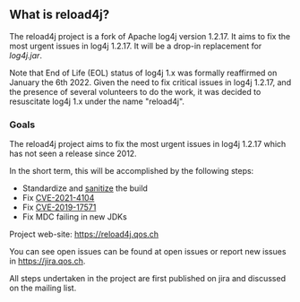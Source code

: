 

## What is reload4j?

The reload4j project is a fork of Apache log4j version 1.2.17. It aims
to fix the most urgent issues in log4j 1.2.17. It will be a drop-in
replacement for _log4j.jar_.

Note that End of Life (EOL) status of log4j 1.x was formally
reaffirmed on January the 6th 2022. Given the need to fix critical
issues in log4j 1.2.17, and the presence of several volunteers to do
the work, it was decided to resuscitate log4j 1.x under the name
"reload4j".

### Goals

The reload4j project aims to fix the most urgent issues in log4j
1.2.17 which has not seen a release since 2012.

In the short term, this will be accomplished by the following steps:

* Standardize and [sanitize](https://jira.qos.ch/browse/REL-1) the build
* Fix [CVE-2021-4104](https://cve.report/CVE-2021-4104)
* Fix [CVE-2019-17571](https://cve.report/CVE-2019-17571)
* Fix MDC failing in new JDKs

Project web-site: https://reload4j.qos.ch

You can see open issues can be found at open issues or report new
issues in https://jira.qos.ch.

All steps undertaken in the project are first published on jira and
discussed on the mailing list.
